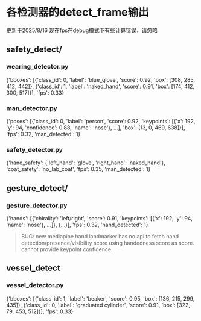 # 各检测器的detect_frame输出

更新于2025/8/16
现在fps在debug模式下有些计算错误，请忽略

## safety_detect/

### wearing_detector.py

{'bboxes': [{'class_id': 0, 'label': 'blue_glove', 'score': 0.92, 'box': [308, 285, 412, 442]}, {'class_id': 1, 'label': 'naked_hand', 'score': 0.91, 'box': [174, 412, 300, 517]}], 'fps': 0.33}  

### man_detector.py

{'poses': [{'class_id': 0, 'label': 'person', 'score': 0.92, 'keypoints': [{'x': 192, 'y': 94, 'confidence': 0.88, 'name': 'nose'}, ...], 'box': [13, 0, 469, 638]}], 'fps': 0.32, 'man_detected': 1}

### safety_detector.py

{'hand_safety': {'left_hand': 'glove', 'right_hand': 'naked_hand'}, 'coat_safety': 'no_lab_coat', 'fps': 0.35, 'man_detected': 1}

## gesture_detect/

### gesture_detector.py

{'hands': [{'chirality': 'left/right', 'score': 0.91, 'keypoints': [{'x': 192, 'y': 94, 'name': 'nose'}, ...]}, {...}], 'fps': 0.32, 'hand_detected': 1}

> BUG: new mediapipe hand landmarker has no api to fetch hand detection/presence/visibility score
> using handedness score as score. cannot provide keypoint confidence.

## vessel_detect

### vessel_detector.py

{'bboxes': [{'class_id': 1, 'label': 'beaker', 'score': 0.95, 'box': [136, 215, 299, 435]}, {'class_id': 0, 'label': 'graduated cylinder', 'score': 0.91, 'box': [322, 79, 453, 512]}], 'fps': 0.33}